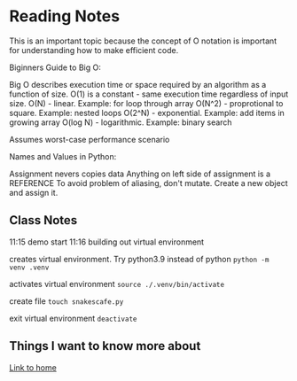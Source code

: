 # Reading Notes

This is an important topic because the concept of O notation is important for understanding how to make efficient code.

Biginners Guide to Big O:

Big O describes execution time or space required by an algorithm as a function of size.
O(1) is a constant - same execution time regardless of input size.
O(N) - linear.  Example: for loop through array
O(N^2) - proprotional to square.  Example: nested loops
O(2^N) - exponential.  Example: add items in growing array
O(log N) - logarithmic.  Example: binary search

Assumes worst-case performance scenario

Names and Values in Python:

Assignment nevers copies data
Anything on left side of assignment is a REFERENCE
To avoid problem of aliasing, don't mutate.  Create a new object and assign it.

## Class Notes

11:15 demo start
11:16 building out virtual environment

creates virtual environment.  Try python3.9 instead of python
`python -m venv .venv`

activates virtual environment
`source ./.venv/bin/activate`

create file
`touch snakescafe.py`

exit virtual environment
`deactivate`


## Things I want to know more about

[Link to home](https://mikeshen7.github.io/reading-notes)
